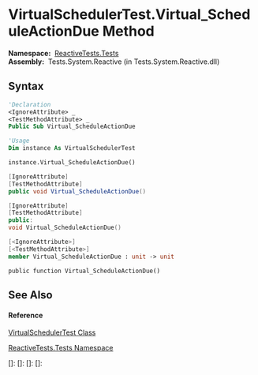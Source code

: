 # VirtualSchedulerTest.Virtual\_ScheduleActionDue Method

**Namespace:**  [ReactiveTests.Tests](ReactiveTests.Tests\ReactiveTests.Tests.md)  
**Assembly:**  Tests.System.Reactive (in Tests.System.Reactive.dll)

## Syntax

```vb
'Declaration
<IgnoreAttribute> _
<TestMethodAttribute> _
Public Sub Virtual_ScheduleActionDue
```

```vb
'Usage
Dim instance As VirtualSchedulerTest

instance.Virtual_ScheduleActionDue()
```

```csharp
[IgnoreAttribute]
[TestMethodAttribute]
public void Virtual_ScheduleActionDue()
```

```c++
[IgnoreAttribute]
[TestMethodAttribute]
public:
void Virtual_ScheduleActionDue()
```

```fsharp
[<IgnoreAttribute>]
[<TestMethodAttribute>]
member Virtual_ScheduleActionDue : unit -> unit 
```

```jscript
public function Virtual_ScheduleActionDue()
```

## See Also

#### Reference

[VirtualSchedulerTest Class](VirtualSchedulerTest\VirtualSchedulerTest.md)

[ReactiveTests.Tests Namespace](ReactiveTests.Tests\ReactiveTests.Tests.md)

[]: 
[]: 
[]: 
[]: 
